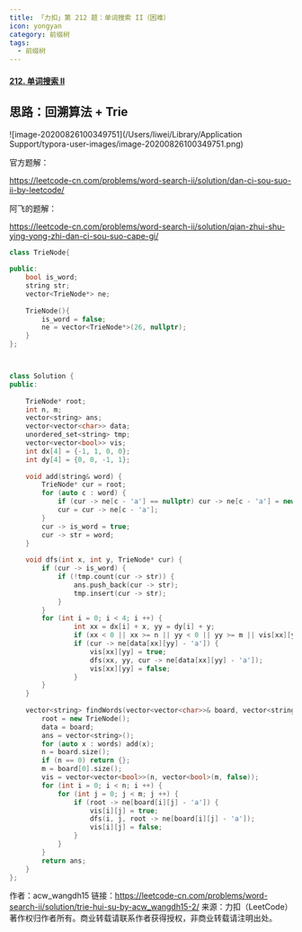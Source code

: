 ```yaml
---
title: 「力扣」第 212 题：单词搜索 II（困难）
icon: yongyan
category: 前缀树
tags:
  - 前缀树
---
```



#### [212. 单词搜索 II](https://leetcode-cn.com/problems/word-search-ii/)




## 思路：回溯算法 + Trie

![image-20200826100349751](/Users/liwei/Library/Application Support/typora-user-images/image-20200826100349751.png)



官方题解：

https://leetcode-cn.com/problems/word-search-ii/solution/dan-ci-sou-suo-ii-by-leetcode/



阿飞的题解：

https://leetcode-cn.com/problems/word-search-ii/solution/qian-zhui-shu-ying-yong-zhi-dan-ci-sou-suo-cape-gi/






```cpp
class TrieNode{
    
public:
    bool is_word;
    string str;
    vector<TrieNode*> ne;
    
    TrieNode(){
        is_word = false;
        ne = vector<TrieNode*>(26, nullptr);
    }
};



class Solution {
public:
    
    TrieNode* root;
    int n, m;
    vector<string> ans;
    vector<vector<char>> data;
    unordered_set<string> tmp;
    vector<vector<bool>> vis;
    int dx[4] = {-1, 1, 0, 0};
    int dy[4] = {0, 0, -1, 1};
    
    void add(string& word) {
        TrieNode* cur = root;
        for (auto c : word) {
            if (cur -> ne[c - 'a'] == nullptr) cur -> ne[c - 'a'] = new TrieNode();
            cur = cur -> ne[c - 'a'];
        }
        cur -> is_word = true;
        cur -> str = word;
    }
    
    void dfs(int x, int y, TrieNode* cur) {
        if (cur -> is_word) {
            if (!tmp.count(cur -> str)) {
                ans.push_back(cur -> str);
                tmp.insert(cur -> str);
            }
        }
        for (int i = 0; i < 4; i ++) {
                int xx = dx[i] + x, yy = dy[i] + y;
                if (xx < 0 || xx >= n || yy < 0 || yy >= m || vis[xx][yy]) continue;
                if (cur -> ne[data[xx][yy] - 'a']) {
                    vis[xx][yy] = true;
                    dfs(xx, yy, cur -> ne[data[xx][yy] - 'a']);
                    vis[xx][yy] = false;
                }
        }
    }
    
    vector<string> findWords(vector<vector<char>>& board, vector<string>& words) {
        root = new TrieNode();
        data = board;
        ans = vector<string>();
        for (auto x : words) add(x);
        n = board.size();
        if (n == 0) return {};
        m = board[0].size();
        vis = vector<vector<bool>>(n, vector<bool>(m, false));
        for (int i = 0; i < n; i ++) {
            for (int j = 0; j < m; j ++) {
                if (root -> ne[board[i][j] - 'a']) {
                    vis[i][j] = true;
                    dfs(i, j, root -> ne[board[i][j] - 'a']);
                    vis[i][j] = false;
                }
            }
        }
        return ans;
    }
};
```

作者：acw_wangdh15
链接：https://leetcode-cn.com/problems/word-search-ii/solution/trie-hui-su-by-acw_wangdh15-2/
来源：力扣（LeetCode）
著作权归作者所有。商业转载请联系作者获得授权，非商业转载请注明出处。